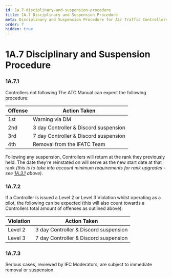 ```yaml
---
id: 1a.7-disciplinary-and-suspension-procedure
title: 1A.7 Disciplinary and Suspension Procedure
meta: Disciplinary and Suspension Procedure for Air Traffic Controllers.
order: 7
hidden: true
---
```


# 1A.7  Disciplinary and Suspension Procedure

 

### 1A.7.1    

Controllers not following The ATC Manual can expect the following procedure:

 

| Offense | Action Taken                          |
| ------- | ------------------------------------- |
| 1st     | Warning via DM                        |
| 2nd     | 3 day Controller & Discord suspension |
| 3rd     | 7 day Controller & Discord suspension |
| 4th     | Removal from the IFATC Team           |

Following any suspension, Controllers will return at the rank they previously held. The date they’re reinstated on will serve as the new start date at that rank *(this is to take into account minimum requirements for rank upgrades - see [1A.3.1](/guide/atc-manual/1a.-new-entrants/1a.3-rank-structure#1a.3.1) above)*.



### 1A.7.2

If a Controller is issued a Level 2 or Level 3 Violation whilst operating as a pilot, the following can be expected (this will also count towards a Controllers total amount of offenses as outlined above):



| Violation | Action Taken                          |
| --------- | ------------------------------------- |
| Level 2   | 3 day Controller & Discord suspension |
| Level 3   | 7 day Controller & Discord suspension |



### 1A.7.3

Serious cases, reviewed by IFC Moderators, are subject to immediate removal or suspension.